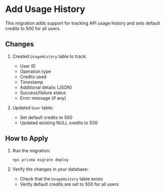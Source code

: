 # Add Usage History

This migration adds support for tracking API usage history and sets default credits to 500 for all users.

## Changes

1. Created `UsageHistory` table to track:
   - User ID
   - Operation type
   - Credits used
   - Timestamp
   - Additional details (JSON)
   - Success/failure status
   - Error message (if any)

2. Updated `User` table:
   - Set default credits to 500
   - Updated existing NULL credits to 500

## How to Apply

1. Run the migration:
   ```bash
   npx prisma migrate deploy
   ```

2. Verify the changes in your database:
   - Check that the `UsageHistory` table exists
   - Verify default credits are set to 500 for all users
